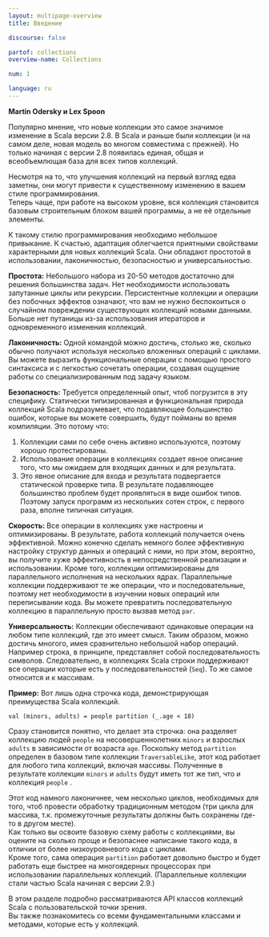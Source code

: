 ```yaml
---
layout: multipage-overview
title: Введение

discourse: false

partof: collections
overview-name: Collections

num: 1

language: ru
---
```


**Martin Odersky и Lex Spoon**

Популярно мнение, что новые коллекции это самое значимое изменение в Scala версии 2.8. 
В Scala и раньше были коллекции (и на самом деле, новая модель
во многом совместима с прежней). Но только начиная с версии 2.8 
появилась единая, общая и всеобъемлющая база для всех типов коллекций.

Несмотря на то, что улучшения коллекций на первый взгляд едва заметны, они могут привести к существенному изменению в вашем стиле программирования.  
Теперь чаще, при работе на высоком уровне, вся коллекция становится базовым строительным блоком вашей программы, а не её отдельные элементы.   

К такому стилю программирования необходимо небольшое привыкание. 
К счастью, адаптация облегчается приятными свойствами характерными для новых коллекций Scala. 
Они обладают простотой в использовании, лаконичностью, безопасностью и универсальностью.

**Простота:** Небольшого набора из 20-50 методов достаточно для решения большинства задач. 
Нет необходимости использовать запутанные циклы или рекурсии.
Персистентные коллекции и операции без побочных эффектов означают, 
что вам не нужно беспокоиться о случайном повреждении существующих коллекций новыми данными. 
Больше нет путаницы из-за использования итераторов и одновременного изменения коллекций.

**Лаконичность:** Одной командой можно достичь, столько же, сколько обычно получают используя несколько вложенных операций с циклами. 
Вы можете выразить функциональные операции с помощью простого синтаксиса и с легкостью сочетать операции, создавая ощущение 
работы со специализированным под задачу языком.

**Безопасность:** Требуется определенный опыт, чтоб погрузится в эту специфику. 
Статически типизированная и функциональная природа коллекций Scala подразумевает, что подавляющее большинство ошибок, которые вы можете совершить, будут пойманы во время компиляции.
Это потому что: 
 1. Коллекции сами по себе очень активно используются, поэтому хорошо протестированы. 
 2. Использование операции в коллекциях создает явное описание того, что мы ожидаем для входящих данных и для результата. 
 3. Это явное описание для входа и результата подвергается статической проверке типа. В результате подавляющее большинство проблем будет проявляться в виде ошибок типов. 
Поэтому запуск программ из нескольких сотен строк, с первого раза, вполне типичная ситуация. 


**Скорость:** Все операции в коллекциях уже настроены и оптимизированы. В результате, работа коллекций получается очень эффективной. 
Можно конечно сделать немного более эффективную настройку структур данных и операций с ними, но при этом, 
вероятно, вы получите хуже эффективность в непосредственной реализации и использовании. 
Кроме того, коллекции оптимизированы для параллельного исполнения на нескольких ядрах. Параллельные коллекции поддерживают те же операции, что и последовательные, поэтому нет необходимости в изучении новых операций или переписывании кода. 
Вы можете превратить последовательную коллекцию в параллельную просто вызвав метод `par`.

**Универсальность:** Коллекции обеспечивают одинаковые операции на любом типе коллекций, где это имеет смысл. Таким образом, можно достичь многого, имея сравнительно небольшой набор операций. Например строка, в принципе, представляет собой последовательность символов. Следовательно, в коллекциях Scala строки поддерживают все операции которые есть у последовательностей (`Seq`). То же самое относится и к массивам.

**Пример:** Вот лишь одна строчка кода, демонстрирующая преимущества Scala коллекций.

    val (minors, adults) = people partition (_.age < 18)

Сразу становится понятно, что делает эта строчка: она разделяет коллекцию людей `people` на несовершеннолетних `minors` и взрослых `adults` в зависимости от возраста `age`. 
Поскольку метод `partition` определен в базовом типе коллекции  `TraversableLike`, этот код работает для любого типа коллекций, включая массивы. 
Полученные в результате коллекции `minors` и `adults` будут иметь тот же тип, что и коллекция `people` .

Этот код намного лаконичнее, чем несколько циклов, необходимых для того, чтоб провести обработку традиционным методом 
(три цикла для массива, т.к. промежуточные результаты должны быть сохранены где-то в другом месте).  
Как только вы освоите базовую схему работы с коллекциями, вы оцените на сколько проще и безопаснее написание такого кода, в отличии от более низкоуровневого кода с циклами.  
Кроме того, сама операция `partition` работает довольно быстро и будет работать еще быстрее на многоядерных процессорах при использовании параллельных коллекций.  (Параллельные коллекции стали частью Scala начиная с версии 2.9.)

В этом разделе подробно рассматриваются API классов коллекций Scala с пользовательской точки зрения.  
Вы также познакомитесь со всеми фундаментальными классами и методами, которые есть у коллекций.
